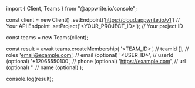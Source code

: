 import { Client, Teams } from "@appwrite.io/console";

const client = new Client()
    .setEndpoint('https://cloud.appwrite.io/v1') // Your API Endpoint
    .setProject('&lt;YOUR_PROJECT_ID&gt;'); // Your project ID

const teams = new Teams(client);

const result = await teams.createMembership(
    '<TEAM_ID>', // teamId
    [], // roles
    'email@example.com', // email (optional)
    '<USER_ID>', // userId (optional)
    '+12065550100', // phone (optional)
    'https://example.com', // url (optional)
    '<NAME>' // name (optional)
);

console.log(result);
